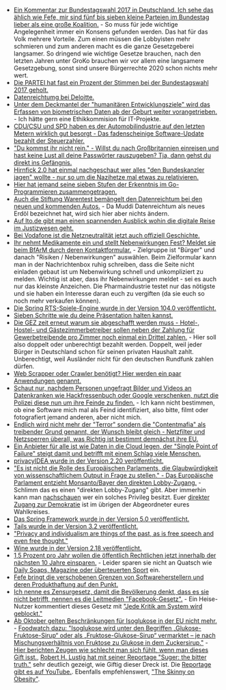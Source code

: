 * [Ein Kommentar zur Bundestagswahl 2017 in Deutschland. Ich sehe das ählich wie Fefe, mir sind fünf bis sieben kleine Parteien im Bundestag lieber als eine große Koalition.](https://blog.fefe.de/?ts=a736cd11) - So muss für jede wichtige Angelegenheit immer ein Konsens gefunden werden. Das hat für das Volk mehrere Vorteile. Zum einen müssen die Lobbyisten mehr schmieren und zum anderen macht es die ganze Gesetzgeberei langsamer. So dringend wie wichtige Gesetze brauchen, nach den letzten Jahren unter GroKo brauchen wir vor allem eine langsamere Gesetzgebung, sonst sind unsere Bürgerrechte 2020 schon nichts mehr wert.
* [Die PARTEI hat fast ein Prozent der Stimmen bei der Bundestagswahl 2017 geholt.](https://www.heise.de/tp/news/Die-PARTEI-verfehlt-nur-knapp-die-1-Marke-3839792.html)
* [Datenreichtumg bei Deloitte.](https://www.golem.de/news/big-four-kundendaten-von-deloitte-offenbar-gehackt-1709-130241.html)
* [Unter dem Deckmantel der "humanitären Entwicklungsziele" wird das Erfassen von biometrischen Daten ab der Geburt weiter vorangetrieben.](https://www.heise.de/newsticker/meldung/Biometrie-Fortschritte-bei-der-digitalen-Identifizierung-von-Kinderfingern-und-verschleierten-3840690.html) - Ich hätte gern eine Ethikkommision für IT-Projekte.
* [CDU/CSU und SPD haben es der Automobilindustrie auf den letzten Metern wirklich gut besorgt - Das fadenscheinige Software-Update bezahlt der Steuerzahler.](https://www.heise.de/newsticker/meldung/Diesel-Skandal-Autohersteller-koennen-Updatekosten-von-der-Steuer-absetzen-3841166.html)
* ["Du kommst ihr nicht rein." - Willst du nach Großbritannien einreisen und hast keine Lust all deine Passwörter rauszugeben? Tja, dann gehst du direkt ins Gefängnis.](https://www.heise.de/newsticker/meldung/Passwort-Herausgabe-verweigert-Britischer-Aktivist-verurteilt-3841330.html)
* [Hirnfick 2.0 hat einmal nachgeschaut wer alles "den Bundeskanzler jagen" wollte - nur so um die Nazihetze mal etwas zu relativieren.](https://tuxproject.de/blog/2017/09/halali/)
* [Hier hat jemand seine sieben Stufen der Erkenntnis im Go-Programmieren zusammengetragen.](https://opensource.com/article/17/9/seven-stages-becoming-go-programmer)
* [Auch die Stiftung Warentest bemängelt den Datenreichtum bei den neuen und kommenden Autos.](https://www.golem.de/news/vernetztes-fahren-stiftung-warentest-kritisiert-datenschnueffelei-bei-auto-apps-1709-130263.html) - Da Muddi Datenreichtum als neues Erdöl bezeichnet hat, wird sich hier aber nichts ändern.
* [Auf lto.de gibt man einen spannenden Ausblick wohin die digitale Reise im Justizwesen geht.](https://www.lto.de/recht/job-karriere/j/edv-gerichtstag-justiz-e-akte-bea-smart-contracts-kuenstliche-intelligenz/)
* [Bei Vodafone ist die Netzneutralität jetzt auch offiziell Geschichte.](https://www.heise.de/newsticker/meldung/Vodafone-fuehrt-unbegrenzte-Datennutzung-fuer-bestimmte-Apps-ein-3842505.html)
* [Ihr nehmt Medikamente ein und stellt Nebenwirkungen Fest? Meldet sie beim BfArM durch deren Kontaktformular.](https://www.bfarm.de/DE/Servicefunktionen/Kontakt/_node.html) - Zielgruppe ist "Bürger" und danach "Risiken / Nebenwirkungen" auswählen. Beim Zielformular kann man in der Nachrichtenbox ruhig schreiben, dass die Seite nicht einladen gebaut ist um Nebenwirkung schnell und unkompliziert zu melden. Wichtig ist aber, dass ihr Nebenwirkungen meldet - sei es auch nur das kleinste Anzeichen. Die Pharmaindustrie testet nur das nötigste und sie haben ein Interesse daran euch zu vergiften (da sie euch so noch mehr verkaufen können).
* [Die Spring RTS-Spiele-Engine wurde in der Version 104.0 veröffentlicht.](https://springrts.com/phpbb/viewtopic.php?t=36432)
* [Sieben Schritte wie du deine Präsentation halten kannst.](https://opensource.com/article/17/9/7-best-practices-giving-conference-talk)
* [Die GEZ zeit erneut warum sie abgeschafft werden muss - Hotel-, Hostel- und Gästezimmerbetreiber sollen neben der Zahlung für Gewerbetreibende pro Zimmer noch einmal ein Drittel zahlen.](https://www.heise.de/newsticker/meldung/Bundesverwaltungsgericht-Rundfunkbeitrag-fuer-Hotelzimmer-nur-bei-Empfangsmoeglichkeit-3845426.html) - Hier soll also doppelt oder unberechtigt bezahlt werden. Doppelt, weil jeder Bürger in Deutschland schon für seinen privaten Haushalt zahlt. Unberechtigt, weil Ausländer nicht für den deutschen Rundfunk zahlen dürfen.
* [Web Scrapper oder Crawler benötigt? Hier werden ein paar Anwendungen genannt.](https://opensource.com/resources/python/web-scraper-crawler)
* [Schaut nur, nachdem Personen ungefragt Bilder und Videos an Datenkranken wie Hackfressenbuch oder Google verschenken, nutzt die Polizei diese nun um ihre Feinde zu finden.](https://www.heise.de/newsticker/meldung/G20-Krawalle-Polizei-will-mit-automatisierter-Gesichtserkennung-Randalierer-jagen-3846050.html) - Ich kann nicht bestimmen, ob eine Software mich mal als Feind identifiziert, also bitte, filmt oder fotografiert jemand anderen, aber nicht mich.
* [Endlich wird nicht mehr der "Terror" sondern die "Contentmafia" als treibender Grund genannt, der Wunsch bleibt gleich - Netzfilter und Netzsperren überall, was Richtig ist bestimmt demnächst ihre EU.](https://www.golem.de/news/internetplattformen-eu-kommission-fordert-proaktive-filterung-von-inhalten-1709-130328.html)
* [Ein Anbieter für alle ist wie Daten in die Cloud legen, der "Single Point of Failure" steigt damit und betrifft mit einem Schlag viele Menschen.](https://blog.fefe.de/?ts=a7322d55)
* [privacyIDEA wurde in der Version 2.20 veröffentlicht.](https://www.pro-linux.de/news/1/25195/privacyidea-220-erschienen.html)
* ["Es ist nicht die Rolle des Europäischen Parlaments, die Glaubwürdigkeit von wissenschaftlichem Output in Frage zu stellen." - Das Europäische Parlament entzieht Monsanto/Bayer den direkten Lobby-Zugang.](https://www.heise.de/newsticker/meldung/Europa-Parlament-entzieht-Monsanto-den-Lobby-Zugang-3846930.html) - Schlimm das es einen "direkten Lobby-Zugang" gibt. Aber immerhin kann man [nachschauen](http://ec.europa.eu/transparencyregister/public/homePage.do?locale=de) wer ein solches Privileg besitzt. Euer [direkter Zugang zur Demokratie](https://www.heise.de/forum/heise-online/News-Kommentare/Europa-Parlament-entzieht-Monsanto-den-Lobby-Zugang/Re-Trennung-zwischen-Staat-und-Wirtschaft/posting-31124569/show/) ist im übrigen der Abgeordneter eures Wahlkreises.
* [Das Spring Framework wurde in der Version 5.0 veröffentlicht.](https://spring.io/blog/2017/09/28/spring-framework-5-0-goes-ga)
* [Tails wurde in der Version 3.2 veröffentlicht.](https://www.pro-linux.de/news/1/25199/tails-32-freigegeben.html)
* ["Privacy and individualism are things of the past, as is free speech and even free thought."](http://www.androidauthority.com/heres-already-living-1984-797996/)
* [Wine wurde in der Version 2.18 veröffentlicht.](https://www.phoronix.com/scan.php?page=news_item&px=Wine-2.18-Released)
* [1,5 Prozent pro Jahr wollen die öffentlich Rechtlichen jetzt innerhalb der nächsten 10 Jahre einsparen.](https://www.heise.de/newsticker/meldung/ARD-und-ZDF-wollen-sparen-aber-nicht-auf-Kosten-des-Programms-3847557.html) - Leider sparen sie nicht an Quatsch wie [Daily Soaps, Magazine oder überteuerten Sport](https://www.heise.de/forum/heise-online/News-Kommentare/ARD-und-ZDF-wollen-sparen-aber-nicht-auf-Kosten-des-Programms/einfach-mal-das-ARD-Programm-von-heute/posting-31129359/show/) ein.
* [Fefe bringt die verschobenen Grenzen von Softwareherstellern und deren Produkthaftung auf den Punkt.](https://blog.fefe.de/?ts=a730a422)
* [Ich nenne es Zensurgesetz, damit die Bevölkerung denkt, dass es sie nicht betrifft, nennen es die Leitmedien "Facebook-Gesetz".](https://www.heise.de/newsticker/meldung/Facebook-Gesetz-in-Kraft-getreten-3848132.html) - Ein Heise-Nutzer kommentiert dieses Gesetz mit ["Jede Kritik am System wird geblockt."](https://www.heise.de/forum/heise-online/News-Kommentare/Facebook-Gesetz-in-Kraft-getreten/Re-Zeigt-offenbar-schon-Wirkung/posting-31135502/show/)
* [Ab Oktober gelten Beschränkungen für Isoglukose in der EU nicht mehr.](https://www.heise.de/forum/Telepolis/Kommentare/Generation-dicker-Jugend-Gesunde-Kinderernaehrung/Ab-Oktober-gelten-Beschraenkungen-fuer-Isoglukose-in-der-EU-nicht-mehr/posting-31135383/show/) - [Foodwatch dazu: "Isoglukose wird unter den Begriffen „Glukose-Fruktose-Sirup“ oder als „Fruktose-Glukose-Sirup“ vermarktet – je nach Mischungsverhältnis von Fruktose zu Glukose in dem Zuckersirup."](https://www.foodwatch.org/de/informieren/zucker-fett-co/mehr-zum-thema/isoglukose-was-verbraucher-wissen-muessen/) - [Hier berichten Zeugen wie schlecht man sich fühlt, wenn man dieses Gift isst.](https://www.heise.de/forum/Telepolis/Kommentare/Generation-dicker-Jugend-Gesunde-Kinderernaehrung/Re-und-die-ist-einer-der-staerksten-Dickmacher/posting-31135622/show/), [Robert H. Lustig hat mit seiner Reportage "Suger: the bitter truth."](https://www.heise.de/forum/Telepolis/Kommentare/Generation-dicker-Jugend-Gesunde-Kinderernaehrung/It-s-a-desaster/posting-31134971/show/) sehr deutlich gezeigt, wie Giftig dieser Dreck ist. Die [Reportage gibt es auf YouTube.](https://www.youtube.com/watch?v=dBnniua6-oM). Ebenfalls empfehlenswert, ["The Skinny on Obesity"](http://www.uctv.tv/skinny-on-obesity/).
